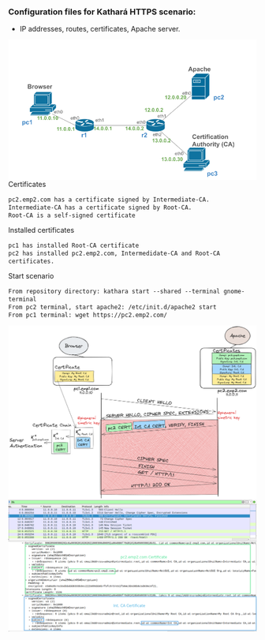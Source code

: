 ### Configuration files for Kathará HTTPS scenario:
-  IP addresses, routes, certificates, Apache server.

<img src="https://github.com/evaCastro/kathara-labs/blob/main/https/images/https-scenario.png"
     alt="TLS handshake"
     style="float: left; margin-right: 10px;" />

Certificates

    pc2.emp2.com has a certificate signed by Intermediate-CA.
    Intermediate-CA has a certificate signed by Root-CA.
    Root-CA is a self-signed certificate

Installed certificates

    pc1 has installed Root-CA certificate
    pc2 has installed pc2.emp2.com, Intermedidate-CA and Root-CA certificates.

Start scenario

    From repository directory: kathara start --shared --terminal gnome-terminal
    From pc2 terminal, start apache2: /etc/init.d/apache2 start
    From pc1 terminal: wget https://pc2.emp2.com/


<img src="https://github.com/evaCastro/kathara-labs/blob/main/https/images/certificate-chain.png"
     alt="TLS handshake"
     style="float: left; margin-right: 10px;" />

<img src="https://github.com/evaCastro/kathara-labs/blob/main/https/images/TLS13.png"
     alt="TLS handshake"
     style="float: left; margin-right: 10px;" />
